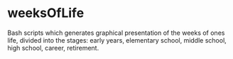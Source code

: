 # weeksOfLife
Bash scripts which generates graphical presentation of the weeks of ones life, divided into the stages: early years, elementary school, middle school, high school, career, retirement.
